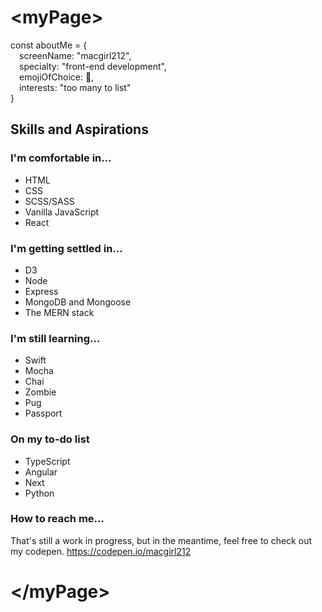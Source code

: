 # \<myPage\>

const aboutMe = {<br>
&emsp;screenName: "macgirl212",<br>
&emsp;specialty: "front-end development",<br>
&emsp;emojiOfChoice: 👋,<br>
&emsp;interests: "too many to list"<br>
}

## Skills and Aspirations

### I'm comfortable in...
- HTML
- CSS
- SCSS/SASS
- Vanilla JavaScript
- React

### I'm getting settled in...
- D3
- Node
- Express
- MongoDB and Mongoose
- The MERN stack

### I'm still learning...
- Swift
- Mocha
- Chai
- Zombie
- Pug
- Passport

### On my to-do list
- TypeScript
- Angular
- Next
- Python

### How to reach me...
That's still a work in progress, but in the meantime, feel free to check out my codepen. https://codepen.io/macgirl212

# \<\/myPage\>

<!---
macgirl212/macgirl212 is a ✨ special ✨ repository because its `README.md` (this file) appears on your GitHub profile.
You can click the Preview link to take a look at your changes.
--->
